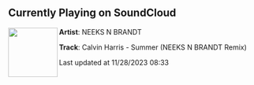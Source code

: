 ## Currently Playing on SoundCloud

[<img align="left" width="100" src="https://i1.sndcdn.com/artworks-oS18WcvpQXHpWZtj-bjgiug-t500x500.jpg">](https://soundcloud.com/neeksnbrandt/calvin-harris-summer-neeks-n)

**Artist**: NEEKS N BRANDT 

**Track**: Calvin Harris - Summer (NEEKS N BRANDT Remix)

Last updated at 11/28/2023 08:33
